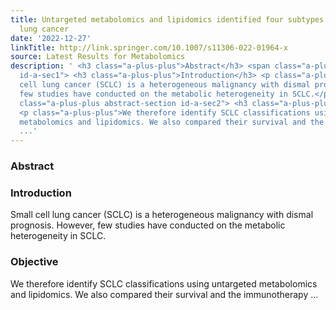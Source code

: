 ```yaml
---
title: Untargeted metabolomics and lipidomics identified four subtypes of small cell
  lung cancer
date: '2022-12-27'
linkTitle: http://link.springer.com/10.1007/s11306-022-01964-x
source: Latest Results for Metabolomics
description: ' <h3 class="a-plus-plus">Abstract</h3> <span class="a-plus-plus abstract-section
  id-a-sec1"> <h3 class="a-plus-plus">Introduction</h3> <p class="a-plus-plus">Small
  cell lung cancer (SCLC) is a heterogeneous malignancy with dismal prognosis. However,
  few studies have conducted on the metabolic heterogeneity in SCLC.</p> </span> <span
  class="a-plus-plus abstract-section id-a-sec2"> <h3 class="a-plus-plus">Objective</h3>
  <p class="a-plus-plus">We therefore identify SCLC classifications using untargeted
  metabolomics and lipidomics. We also compared their survival and the immunotherapy
  ...'
---
```

 <h3 class="a-plus-plus">Abstract</h3> <span class="a-plus-plus abstract-section id-a-sec1"> <h3 class="a-plus-plus">Introduction</h3> <p class="a-plus-plus">Small cell lung cancer (SCLC) is a heterogeneous malignancy with dismal prognosis. However, few studies have conducted on the metabolic heterogeneity in SCLC.</p> </span> <span class="a-plus-plus abstract-section id-a-sec2"> <h3 class="a-plus-plus">Objective</h3> <p class="a-plus-plus">We therefore identify SCLC classifications using untargeted metabolomics and lipidomics. We also compared their survival and the immunotherapy ...